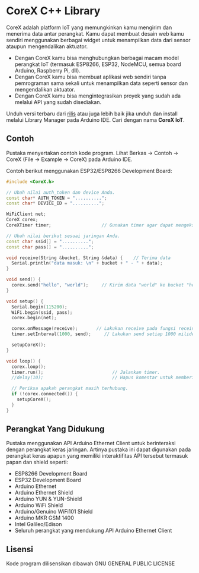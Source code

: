 # CoreX C++ Library

CoreX adalah platform IoT yang memungkinkan kamu mengirim dan menerima data antar perangkat. Kamu dapat membuat desain web kamu sendiri menggunakan berbagai widget untuk menampilkan data dari sensor ataupun mengendalikan aktuator.

- Dengan CoreX kamu bisa menghubungkan berbagai macam model perangkat IoT (termasuk ESP8266, ESP32, NodeMCU, semua board Arduino, Raspberry Pi, dll).
- Dengan CoreX kamu bisa membuat aplikasi web sendiri tanpa pemrograman sama sekali untuk menampilkan data seperti sensor dan mengendalikan aktuator.
- Dengan CoreX kamu bisa mengintegrasikan proyek yang sudah ada melalui API yang sudah disediakan.

Unduh versi terbaru dari [rilis](https://github.com/CoreX-IoT/corex-firmware/releases) atau juga lebih baik jika unduh dan install melalui Library Manager pada Arduino IDE. Cari dengan nama **CoreX IoT**.

## Contoh

Pustaka menyertakan contoh kode program. Lihat Berkas -> Contoh -> CoreX (File -> Example -> CoreX) pada Arduino IDE.

Contoh berikut menggunakan ESP32/ESP8266 Development Board:
```c++
#include <CoreX.h>

// Ubah nilai auth_token dan device Anda.
const char* AUTH_TOKEN = "..........";
const char* DEVICE_ID = "..........";

WiFiClient net;
CoreX corex;
CoreXTimer timer;                   // Gunakan timer agar dapat mengeksekusi perintah setiap sekian milidetik tanpa blocking.

// Ubah nilai berikut sesuai jaringan Anda.
const char ssid[] = "..........";
const char pass[] = "..........";

void receive(String &bucket, String &data) {    // Terima data
  Serial.println("data masuk: \n" + bucket + " - " + data);
}

void send() {
  corex.send("hello", "world");     // Kirim data "world" ke bucket "hello"
}

void setup() {
  Serial.begin(115200);
  WiFi.begin(ssid, pass);
  corex.begin(net);

  corex.onMessage(receive);       // Lakukan receive pada fungsi receive().
  timer.setInterval(1000, send);     // Lakukan send setiap 1000 milidetik.

  setupCoreX();
}

void loop() {
  corex.loop();
  timer.run();                          // Jalankan timer.
  //delay(10);                          // Hapus komentar untuk memberikan delay 10 milidetik jika terjadi kendala pada stabilitas WiFi.

  // Periksa apakah perangkat masih terhubung.
  if (!corex.connected()) {
    setupCoreX();
  }
}
```

## Perangkat Yang Didukung

Pustaka menggunakan API Arduino Ethernet Client untuk berinteraksi dengan perangkat keras jaringan. Artinya pustaka ini dapat digunakan pada perangkat keras apapun yang memiliki interaktifitas API tersebut termasuk papan dan shield seperti:

 - ESP8266 Development Board
 - ESP32 Development Board
 - Arduino Ethernet
 - Arduino Ethernet Shield
 - Arduino YUN & YUN-Shield
 - Arduino WiFi Shield
 - Arduino/Genuino WiFi101 Shield
 - Arduino MKR GSM 1400
 - Intel Galileo/Edison
 - Seluruh perangkat yang mendukung API Arduino Ethernet Client

## Lisensi

Kode program dilisensikan dibawah GNU GENERAL PUBLIC LICENSE
